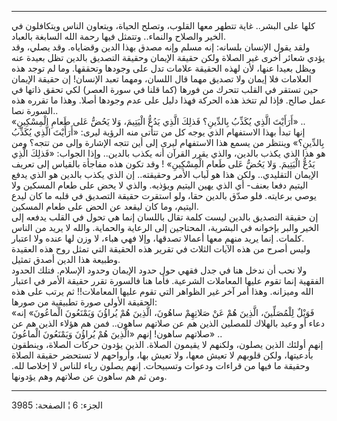 ------------------------------------------------------------------------

كلها على البشر.. غاية تتطهر معها القلوب، وتصلح الحياة، ويتعاون الناس
ويتكافلون في الخير والصلاح والنماء.. وتتمثل فيها رحمة الله السابغة
بالعباد.  
ولقد يقول الإنسان بلسانه: إنه مسلم وإنه مصدق بهذا الدين وقضاياه. وقد
يصلي، وقد يؤدي شعائر أخرى غير الصلاة ولكن حقيقة الإيمان وحقيقة التصديق
بالدين تظل بعيدة عنه ويظل بعيدا عنها، لأن لهذه الحقيقة علامات تدل على
وجودها وتحققها. وما لم توجد هذه العلامات فلا إيمان ولا تصديق مهما قال
اللسان، ومهما تعبد الإنسان! إن حقيقة الإيمان حين تستقر في القلب تتحرك من
فورها (كما قلنا في سورة العصر) لكي تحقق ذاتها في عمل صالح. فإذا لم تتخذ
هذه الحركة فهذا دليل على عدم وجودها أصلا. وهذا ما تقرره هذه السورة
نصا..  
«أَرَأَيْتَ الَّذِي يُكَذِّبُ بِالدِّينِ؟ فَذلِكَ الَّذِي يَدُعُّ الْيَتِيمَ، وَلا يَحُضُّ عَلى طَعامِ الْمِسْكِينِ»
..  
إنها تبدأ بهذا الاستفهام الذي يوجه كل من تتأتى منه الرؤية ليرى: «أَرَأَيْتَ
الَّذِي يُكَذِّبُ بِالدِّينِ؟» وينتظر من يسمع هذا الاستفهام ليرى إلى أين تتجه
الإشارة وإلى من تتجه؟ ومن هو هذا الذي يكذب بالدين، والذي يقرر القرآن أنه
يكذب بالدين.. وإذا الجواب: «فَذلِكَ الَّذِي يَدُعُّ الْيَتِيمَ. وَلا يَحُضُّ عَلى طَعامِ
الْمِسْكِينِ» ! وقد تكون هذه مفاجأة بالقياس إلى تعريف الإيمان التقليدي.. ولكن
هذا هو لباب الأمر وحقيقته.. إن الذي يكذب بالدين هو الذي يدفع اليتيم دفعا
بعنف- أي الذي يهين اليتيم ويؤذيه. والذي لا يحض على طعام المسكين ولا يوصي
برعايته. فلو صدّق بالدين حقا، ولو استقرت حقيقة التصديق في قلبه ما كان
ليدع اليتيم، وما كان ليقعد عن الحض على طعام المسكين.  
إن حقيقة التصديق بالدين ليست كلمة تقال باللسان إنما هي تحول في القلب
يدفعه إلى الخير والبر بإخوانه في البشرية، المحتاجين إلى الرعاية
والحماية. والله لا يريد من الناس كلمات. إنما يريد منهم معها أعمالا
تصدقها، وإلا فهي هباء، لا وزن لها عنده ولا اعتبار.  
وليس أصرح من هذه الآيات الثلاث في تقرير هذه الحقيقة التي تمثل روح هذه
العقيدة وطبيعة هذا الدين أصدق تمثيل.  
ولا نحب أن ندخل هنا في جدل فقهي حول حدود الإيمان وحدود الإسلام. فتلك
الحدود الفقهية إنما تقوم عليها المعاملات الشرعية. فأما هنا فالسورة تقرر
حقيقة الأمر في اعتبار الله وميزانه. وهذا أمر آخر غير الظواهر التي تقوم
عليها المعاملات!! ثم يرتب على هذه الحقيقة الأولى صورة تطبيقية من
صورها:  
«فَوَيْلٌ لِلْمُصَلِّينَ، الَّذِينَ هُمْ عَنْ صَلاتِهِمْ ساهُونَ، الَّذِينَ هُمْ يُراؤُنَ وَيَمْنَعُونَ الْماعُونَ»
إنه دعاء أو وعيد بالهلاك للمصلين الذين هم عن صلاتهم ساهون.. فمن هم هؤلاء
الذين هم عن صلاتهم ساهون! إنهم «الَّذِينَ هُمْ يُراؤُنَ وَيَمْنَعُونَ الْماعُونَ» ..  
إنهم أولئك الذين يصلون، ولكنهم لا يقيمون الصلاة. الذين يؤدون حركات
الصلاة، وينطقون بأدعيتها، ولكن قلوبهم لا تعيش معها، ولا تعيش بها،
وأرواحهم لا تستحضر حقيقة الصلاة وحقيقة ما فيها من قراءات ودعوات
وتسبيحات. إنهم يصلون رياء للناس لا إخلاصا لله. ومن ثم هم ساهون عن صلاتهم
وهم يؤدونها.

------------------------------------------------------------------------

الجزء: 6 ¦ الصفحة: 3985
